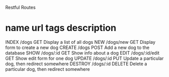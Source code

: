 Restful Routes

name    url            tags      description
================================================================
INDEX   /dogs          GET       Display a list of all dogs
NEW     /dogs/new      GET       Display form to create a new dog
CREATE  /dogs	       POST      Add a new dog to the database
SHOW	/dogs/:id	   GET	     Show info about a dog
EDIT	/dogs/:id/edit GET		 Show edit form for one dog
UPDATE	/dogs/:id	   PUT		 Update a particular dog, then redirect somewhere
DESTROY	/dogs/:id	   DELETE    Delete a particular dog, then redirect somewhere

